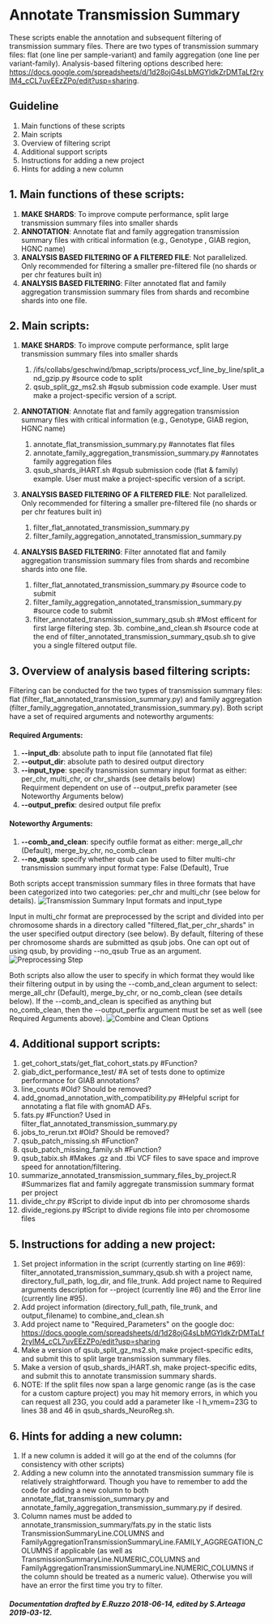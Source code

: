 # Annotate Transmission Summary

These scripts enable the annotation and subsequent filtering of transmission summary files. There are two types of transmission summary files: flat (one line per sample-variant) and family aggregation (one line per variant-family). Analysis-based filtering options described here: https://docs.google.com/spreadsheets/d/1d28ojG4sLbMGYldkZrDMTaLf2rylM4_cCL7uvEEzZPo/edit?usp=sharing.

## Guideline
1. Main functions of these scripts
2. Main scripts
3. Overview of filtering script
4. Additional support scripts
5. Instructions for adding a new project
6. Hints for adding a new column

## 1. Main functions of these scripts:
1. **MAKE SHARDS**: To improve compute performance, split large transmission summary files into smaller shards
2. **ANNOTATION**: Annotate flat and family aggregation transmission summary files with critical information (e.g., Genotype , GIAB region, HGNC name)
3. **ANALYSIS BASED FILTERING OF A FILTERED FILE**: Not parallelized. Only recommended for filtering a smaller pre-filtered file (no shards or per chr features built in)
4. **ANALYSIS BASED FILTERING**: Filter annotated flat and family aggregation transmission summary files from shards and recombine shards into one file. 

## 2. Main scripts:
1. **MAKE SHARDS**: To improve compute performance, split large transmission summary files into smaller shards
    1. /ifs/collabs/geschwind/bmap_scripts/process_vcf_line_by_line/split_and_gzip.py #source code to split
    2. qsub_split_gz_ms2.sh #qsub submission code example. User must make a project-specific version of a script. 

2. **ANNOTATION**: Annotate flat and family aggregation transmission summary files with critical information (e.g., Genotype, GIAB region, HGNC name)
    1. annotate_flat_transmission_summary.py #annotates flat files
    2. annotate_family_aggregation_transmission_summary.py #annotates family aggregation files
    3. qsub_shards_iHART.sh #qsub submission code (flat & family) example. User must make a project-specific version of a script. 

3. **ANALYSIS BASED FILTERING OF A FILTERED FILE**: Not parallelized. Only recommended for filtering a smaller pre-filtered file (no shards or per chr features built in)
    1. filter_flat_annotated_transmission_summary.py
    2. filter_family_aggregation_annotated_transmission_summary.py

4. **ANALYSIS BASED FILTERING**: Filter annotated flat and family aggregation transmission summary files from shards and recombine shards into one file.
    1. filter_flat_annotated_transmission_summary.py #source code to submit
    2. filter_family_aggregation_annotated_transmission_summary.py #source code to submit
    3. filter_annotated_transmission_summary_qsub.sh #Most efficent for first large filtering step. 
    3b. combine_and_clean.sh #source code at the end of filter_annotated_transmission_summary_qsub.sh to give you a single filtered output file.

## 3. Overview of analysis based filtering scripts:
Filtering can be conducted for the two types of transmission summary files: flat (filter_flat_annotated_transmission_summary.py) and family aggregation (filter_family_aggregation_annotated_transmission_summary.py). Both script have a set of required arguments and noteworthy arguments:

#### Required Arguments:
  1. **--input_db**: absolute path to input file (annotated flat file)
  2. **--output_dir**: absolute path to desired output directory
  3. **--input_type**: specify transmission summary input format as either: per_chr, multi_chr, or chr_shards (see details below)<br/>
Requirment dependent on use of --output_prefix parameter (see Noteworthy Arguments below)
  4. **--output_prefix**: desired output file prefix 

#### Noteworthy Arguments:
  1. **--comb_and_clean**: specify outfile format as either: merge_all_chr (Default), merge_by_chr, no_comb_clean
  2. **--no_qsub**: specify whether qsub can be used to filter multi-chr transmission summary input format type: False (Default), True

Both scripts accept transmission summary files in three formats that have been categorized into two categories: per_chr and multi_chr (see below for details). 
![Transmission Summary Input formats and input_type](https://i.imgur.com/Xndwp9u.png)

Input in multi_chr format are preprocessed by the script and divided into per chromosome shards in a directory called "filtered_flat_per_chr_shards" in the user specified output directory (see below). By default, filtering of these per chromosome shards are submitted as qsub jobs. One can opt out of using qsub, by providing --no_qsub True as an argument.
![Preprocessing Step](https://i.imgur.com/k7YDWhy.png)

Both scripts also allow the user to specify in which format they would like their filtering output in by using the --comb_and_clean argument to select: merge_all_chr (Default), merge_by_chr, or no_comb_clean (see details below). If the --comb_and_clean is specified as anything but no_comb_clean, then the --output_perfix argument must be set as well (see Required Arguments above).
![Combine and Clean Options](https://i.imgur.com/BrzX9lP.png)

## 4. Additional support scripts:
1. get_cohort_stats/get_flat_cohort_stats.py #Function? 
2. giab_dict_performance_test/ #A set of tests done to optimize performance for GIAB annotations?
3. line_counts #Old? Should be removed? 
4. add_gnomad_annotation_with_compatibility.py #Helpful script for annotating a flat file with gnomAD AFs. 
5. fats.py #Function? Used in filter_flat_annotated_transmission_summary.py
6. jobs_to_rerun.txt #Old? Should be removed?
7. qsub_patch_missing.sh #Function? 
8. qsub_patch_missing_family.sh #Function? 
9. qsub_tabix.sh #Makes .gz and .tbi VCF files to save space and improve speed for annotation/filtering.
10. summarize_annotated_transmission_summary_files_by_project.R #Summarizes flat and family aggregate transmission summary format per project 
11. divide_chr.py #Script to divide input db into per chromosome shards
12. divide_regions.py #Script to divide regions file into per chromosome files

## 5. Instructions for adding a new project:
1. Set project information in the script (currently starting on line #69): filter_annotated_transmission_summary_qsub.sh with a project name, directory_full_path, log_dir, and file_trunk. Add project name to Required arguments description for --project (currently line #6) and the Error line (currently line #95). 
2. Add project information (directory_full_path, file_trunk, and output_filename) to combine_and_clean.sh
3. Add project name to "Required_Parameters" on the google doc: https://docs.google.com/spreadsheets/d/1d28ojG4sLbMGYldkZrDMTaLf2rylM4_cCL7uvEEzZPo/edit?usp=sharing
4. Make a version of qsub_split_gz_ms2.sh, make project-specific edits, and submit this to split large transmission summary files. 
5. Make a version of qsub_shards_iHART.sh, make project-specific edits, and submit this to annotate transmission summary shards.
6. NOTE: If the split files now span a large genomic range (as is the case for a custom capture project) you may hit memory errors, in which you can request all 23G, you could add a parameter like -l h_vmem=23G to lines 38 and 46 in qsub_shards_NeuroReg.sh.

## 6. Hints for adding a new column:
1. If a new column is added it will go at the end of the columns (for consistency with other scripts)
2. Adding a new column into the annotated transmission summary file is relatively straightforward. Though you have to remember to add the code for adding a new column to both annotate_flat_transmission_summary.py and  annotate_family_aggregation_transmission_summary.py if desired.
3. Column names must be added to annotate_transmission_summary/fats.py in the static lists TransmissionSummaryLine.COLUMNS and FamilyAggregationTransmissionSummaryLine.FAMILY_AGGREGATION_COLUMNS if applicable (as well as TransmissionSummaryLine.NUMERIC_COLUMNS and FamilyAggregationTransmissionSummaryLine.NUMERIC_COLUMNS if the column should be treated as a numeric value). Otherwise you will have an error the first time you try to filter.

##### Documentation drafted by E.Ruzzo 2018-06-14, edited by S.Arteaga 2019-03-12.
